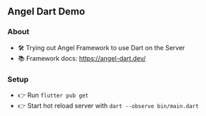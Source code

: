 ## Angel Dart Demo

### About
- 🛠 Trying out Angel Framework to use Dart on the Server
- 📚 Framework docs: https://angel-dart.dev/

### Setup
- 👉 Run `flutter pub get`
- 👉 Start hot reload server with `dart --observe bin/main.dart`
